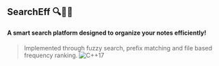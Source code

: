 ## SearchEff 🔍📂💪
#### A smart search platform designed to organize your notes efficiently!

>Implemented through fuzzy search, prefix matching and file based frequency ranking.
![C++17](https://img.shields.io/badge/C%2B%2B-17-blue.svg)



